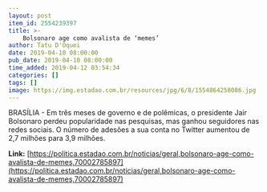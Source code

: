 ```yaml
---
layout: post
item_id: 2554239397
title: >-
    Bolsonaro age como avalista de ‘memes’
author: Tatu D'Oquei
date: 2019-04-10 08:00:00
pub_date: 2019-04-10 08:00:00
time_added: 2019-04-12 03:54:34
categories: []
tags: []
image: https://img.estadao.com.br/resources/jpg/6/8/1554864258086.jpg
---
```


BRASÍLIA - Em três meses de governo e de polêmicas, o presidente Jair Bolsonaro perdeu popularidade nas pesquisas, mas ganhou seguidores nas redes sociais. O número de adesões a sua conta no Twitter aumentou de 2,7 milhões para 3,9 milhões.

**Link:** [https://politica.estadao.com.br/noticias/geral,bolsonaro-age-como-avalista-de-memes,70002785897](https://politica.estadao.com.br/noticias/geral,bolsonaro-age-como-avalista-de-memes,70002785897)

